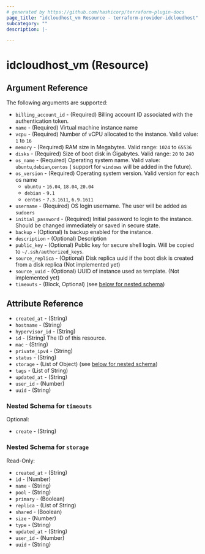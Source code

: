 ```yaml
---
# generated by https://github.com/hashicorp/terraform-plugin-docs
page_title: "idcloudhost_vm Resource - terraform-provider-idcloudhost"
subcategory: ""
description: |-
  
---
```


# idcloudhost_vm (Resource)





<!-- schema generated by tfplugindocs -->
## Argument Reference
The following arguments are supported:
- `billing_account_id` - (Required) Billing account ID associated with the authentication token.
- `name` - (Required) Virtual machine instance name
- `vcpu` - (Required) Number of vCPU allocated to the instance. Valid value: `1` to `16`
- `memory` - (Required) RAM size in Megabytes. Valid range: `1024` to `65536`
- `disks` - (Required) Size of boot disk in Gigabytes. Valid range: `20` to `240`
- `os_name` - (Required) Operating system name. Valid value: `ubuntu`,`debian`,`centos` ( support for `windows` will be added in the future).
- `os_version` - (Required) Operating system version. Valid version for each os name
   - `ubuntu` - `16.04`, `18.04`, `20.04`
  - `debian` - `9.1`
  - `centos` - `7.3.1611`, `6.9.1611`
- `username` - (Required) OS login username. The user will be added as `sudoers`
- `initial_password` - (Required) Initial password to login to the instance. Should be changed immediately or saved in secure state.
- `backup` - (Optional) Is backup enabled for the instance.
- `description` - (Optional) Description
- `public_key` - (Optional) Public key for secure shell login. Will be copied to `~/.ssh/authorized_keys`.
- `source_replica` - (Optional) Disk replica uuid if the boot disk is created from a disk replica (Not implemented yet)
- `source_uuid` - (Optional) UUID of instance used as template. (Not implemented yet)
- `timeouts` - (Block, Optional) (see [below for nested schema](#nestedblock--timeouts))

## Attribute Reference

- `created_at` - (String)
- `hostname` - (String)
- `hypervisor_id` - (String)
- `id` - (String) The ID of this resource.
- `mac` - (String)
- `private_ipv4` - (String)
- `status` - (String)
- `storage` - (List of Object) (see [below for nested schema](#nestedatt--storage))
- `tags` - (List of String)
- `updated_at` - (String)
- `user_id` - (Number)
- `uuid` - (String)


<a id="nestedblock--timeouts"></a>
### Nested Schema for `timeouts`

Optional:

- `create` - (String)


<a id="nestedatt--storage"></a>
### Nested Schema for `storage`

Read-Only:

- `created_at` - (String)
- `id` - (Number)
- `name` - (String)
- `pool` - (String)
- `primary` - (Boolean)
- `replica` - (List of String)
- `shared` - (Boolean)
- `size` - (Number)
- `type` - (String)
- `updated_at` - (String)
- `user_id` - (Number)
- `uuid` - (String)


